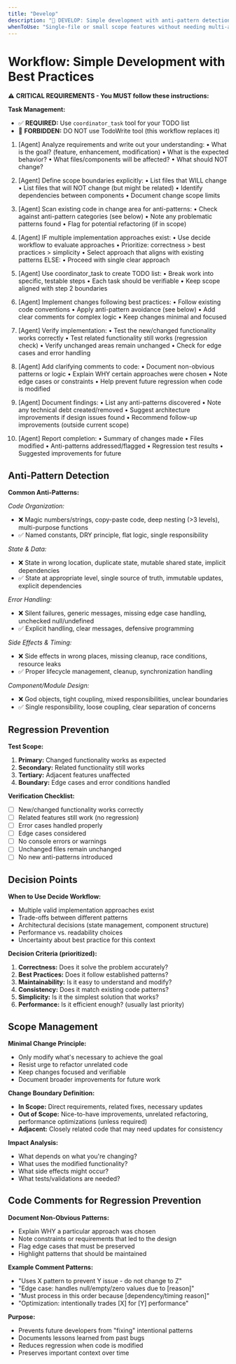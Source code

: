 ```yaml
---
title: "Develop"
description: "🔨 DEVELOP: Simple development with anti-pattern detection and regression prevention"
whenToUse: "Single-file or small scope features without needing multi-agent coordination, especially frontend work"
---
```


# Workflow: Simple Development with Best Practices

⚠️ **CRITICAL REQUIREMENTS - You MUST follow these instructions:**

**Task Management:**
- ✅ **REQUIRED:** Use `coordinator_task` tool for your TODO list
- 🚫 **FORBIDDEN:** DO NOT use TodoWrite tool (this workflow replaces it)

1. [Agent] Analyze requirements and write out your understanding:
   • What is the goal? (feature, enhancement, modification)
   • What is the expected behavior?
   • What files/components will be affected?
   • What should NOT change?

2. [Agent] Define scope boundaries explicitly:
   • List files that WILL change
   • List files that will NOT change (but might be related)
   • Identify dependencies between components
   • Document change scope limits

3. [Agent] Scan existing code in change area for anti-patterns:
   • Check against anti-pattern categories (see below)
   • Note any problematic patterns found
   • Flag for potential refactoring (if in scope)

4. [Agent] IF multiple implementation approaches exist:
   • Use decide workflow to evaluate approaches
   • Prioritize: correctness > best practices > simplicity
   • Select approach that aligns with existing patterns
   ELSE:
   • Proceed with single clear approach

5. [Agent] Use coordinator_task to create TODO list:
   • Break work into specific, testable steps
   • Each task should be verifiable
   • Keep scope aligned with step 2 boundaries

6. [Agent] Implement changes following best practices:
   • Follow existing code conventions
   • Apply anti-pattern avoidance (see below)
   • Add clear comments for complex logic
   • Keep changes minimal and focused

7. [Agent] Verify implementation:
   • Test the new/changed functionality works correctly
   • Test related functionality still works (regression check)
   • Verify unchanged areas remain unchanged
   • Check for edge cases and error handling

8. [Agent] Add clarifying comments to code:
   • Document non-obvious patterns or logic
   • Explain WHY certain approaches were chosen
   • Note edge cases or constraints
   • Help prevent future regression when code is modified

9. [Agent] Document findings:
   • List any anti-patterns discovered
   • Note any technical debt created/removed
   • Suggest architecture improvements if design issues found
   • Recommend follow-up improvements (outside current scope)

10. [Agent] Report completion:
   • Summary of changes made
   • Files modified
   • Anti-patterns addressed/flagged
   • Regression test results
   • Suggested improvements for future

## Anti-Pattern Detection

**Common Anti-Patterns:**

*Code Organization:*
- ❌ Magic numbers/strings, copy-paste code, deep nesting (>3 levels), multi-purpose functions
- ✅ Named constants, DRY principle, flat logic, single responsibility

*State & Data:*
- ❌ State in wrong location, duplicate state, mutable shared state, implicit dependencies
- ✅ State at appropriate level, single source of truth, immutable updates, explicit dependencies

*Error Handling:*
- ❌ Silent failures, generic messages, missing edge case handling, unchecked null/undefined
- ✅ Explicit handling, clear messages, defensive programming

*Side Effects & Timing:*
- ❌ Side effects in wrong places, missing cleanup, race conditions, resource leaks
- ✅ Proper lifecycle management, cleanup, synchronization handling

*Component/Module Design:*
- ❌ God objects, tight coupling, mixed responsibilities, unclear boundaries
- ✅ Single responsibility, loose coupling, clear separation of concerns

## Regression Prevention

**Test Scope:**
1. **Primary:** Changed functionality works as expected
2. **Secondary:** Related functionality still works
3. **Tertiary:** Adjacent features unaffected
4. **Boundary:** Edge cases and error conditions handled

**Verification Checklist:**
- [ ] New/changed functionality works correctly
- [ ] Related features still work (no regression)
- [ ] Error cases handled properly
- [ ] Edge cases considered
- [ ] No console errors or warnings
- [ ] Unchanged files remain unchanged
- [ ] No new anti-patterns introduced

## Decision Points

**When to Use Decide Workflow:**
- Multiple valid implementation approaches exist
- Trade-offs between different patterns
- Architectural decisions (state management, component structure)
- Performance vs. readability choices
- Uncertainty about best practice for this context

**Decision Criteria (prioritized):**
1. **Correctness:** Does it solve the problem accurately?
2. **Best Practices:** Does it follow established patterns?
3. **Maintainability:** Is it easy to understand and modify?
4. **Consistency:** Does it match existing code patterns?
5. **Simplicity:** Is it the simplest solution that works?
6. **Performance:** Is it efficient enough? (usually last priority)

## Scope Management

**Minimal Change Principle:**
- Only modify what's necessary to achieve the goal
- Resist urge to refactor unrelated code
- Keep changes focused and verifiable
- Document broader improvements for future work

**Change Boundary Definition:**
- **In Scope:** Direct requirements, related fixes, necessary updates
- **Out of Scope:** Nice-to-have improvements, unrelated refactoring, performance optimizations (unless required)
- **Adjacent:** Closely related code that may need updates for consistency

**Impact Analysis:**
- What depends on what you're changing?
- What uses the modified functionality?
- What side effects might occur?
- What tests/validations are needed?

## Code Comments for Regression Prevention

**Document Non-Obvious Patterns:**
- Explain WHY a particular approach was chosen
- Note constraints or requirements that led to the design
- Flag edge cases that must be preserved
- Highlight patterns that should be maintained

**Example Comment Patterns:**
- "Uses X pattern to prevent Y issue - do not change to Z"
- "Edge case: handles null/empty/zero values due to [reason]"
- "Must process in this order because [dependency/timing reason]"
- "Optimization: intentionally trades [X] for [Y] performance"

**Purpose:**
- Prevents future developers from "fixing" intentional patterns
- Documents lessons learned from past bugs
- Reduces regression when code is modified
- Preserves important context over time
